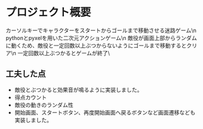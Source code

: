 # プロジェクト概要
カーソルキーでキャラクターをスタートからゴールまで移動させる迷路ゲーム\n
pythonとpyxelを用いた二次元アクションゲーム\n
敵役が画面上部からランダムに動くため、敵役と一定回数以上ぶつからないようにゴールまで移動するとクリア\n
一定回数以上ぶつかるとゲームが終了\

## 工夫した点
- 敵役とぶつかると効果音が鳴るように実装しました。
- 得点カウント
- 敵役の動きのランダム性
- 開始画面、スタートボタン、再度開始画面へ戻るボタンなど画面遷移なども実装しました。
